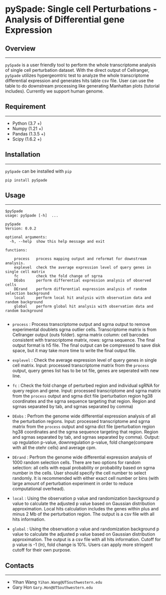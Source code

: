 # pySpade: Single cell Perturbations - Analysis of Differential gene Expression

## Overview
_________
`pySpade` is a user friendly tool to perform the whole transcriptome analysis of single cell perturbation dataset. With the direct output of Cellranger, `pySpade` utilizes hypergeomtric test to analyze the whole transcriptome differential expression and generates hits table csv file. User can use the table to do downstream processing like generating Manhattan plots (tutorial includes). Currently we support human genome.     

## Requirement
_________
* Python (3.7 +)
* Numpy (1.21 +)
* Pandas (1.3.5 +)
* Scipy (1.6.2 +)

## Installation
________
`pySpade` can be installed with `pip`

```shell
pip install pySpade
```

## Usage
________
```
$pySpade
usage: pySpade [-h]  ...

pySpade 
Version: 0.0.2

optional arguments:
  -h, --help  show this help message and exit

functions:
  
    process   process mapping output and reformat for downstream analysis.
    explevel  check the average expression level of query genes in single cell matrix
    fc        check the fold change of sgrna
    DEobs     perform differential expression analysis of observed cells
    DErand    perform differential expression analysis of random selection background
    local     perform local hit analysis with observation data and random background
    global    perform global hit analysis with observation data and random background
    
```

* `process` : Process transcriptome output and sgrna output to remove experimental doublets sgrna outlier cells. Transcriptome matrix is from Cellranger output (outs folder). sgrna matrix column: cell barcodes consistent with transcriptome matrix, rows: sgrna sequence. The final output format is h5 file. The final output can be compressed to save disk space, but it may take more time to write the final output file.

* `explevel` : Check the average expression level of query genes in single cell matrix. Input: processed transcriptome matrix from the `process` output, query genes list has to be txt file, genes are seperated with new line.

* `fc` : Check the fold change of perturbed region and individual sgRNA for query region and gene. Input: processed transcriptome and sgrna matrix from the `process` output and sgrna dict file (perturbation region hg38 coordinates and the sgrna sequence targeting that region. Region and sgrnas separated by tab, and sgrnas separated by comma)

* `DEobs` : Perfrom the genome wide differential expression analysis of all the perturbation regions. Input: processed transcriptome and sgrna matrix from the `process` output and sgrna dict file (perturbation region hg38 coordinates and the sgrna sequence targeting that region. Region and sgrnas separated by tab, and  sgrnas separated by comma). Output: up regulation p-value, downregulation p-value, fold change(compare with all the otehr cells) and average cpm.

* `DErand` : Perfrom the genome wide differential expression analysis of 1000 random selection cells. There are two options for random selection: all cells with equal probability or probability based on sgrna number in the cells. User should specify the cell number to select randomly. It is recommended with either exact cell number or bins (with large amount of perturbation experiment in order to reduce computational overhead).

* `local` : Using the observation p value and randomization bavckground p value to calculate the adjusted p value based on Gaussian distribution approximation. Local hits calculation includes the genes within plus and minus 2 Mb of the perturbation region. The output is a csv file with all hits information.

* `global` : Using the observation p value and randomization background p value to calculate the adjusted p value based on Gaussian distribution approximation. The output is a csv file with all hits information. Cutoff for p value is -1 (ln), fold change is 10%. Users can apply more stringent cutoff for their own purpose. 

## Contacts
_______
* Yihan Wang `Yihan.Wang@UTSouthwestern.edu`
* Gary Hon `Gary.Hon@UTSouthwestern.edu`
